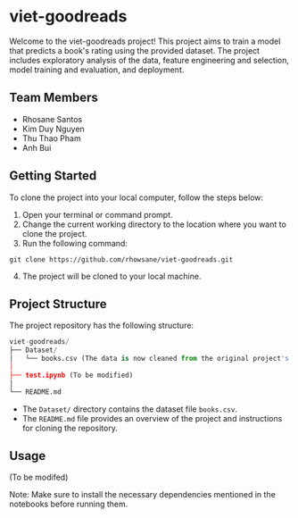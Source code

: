 # viet-goodreads

Welcome to the viet-goodreads project! This project aims to train a model that predicts a book's rating using the provided dataset. The project includes exploratory analysis of the data, feature engineering and selection, model training and evaluation, and deployment. 

## Team Members
- Rhosane Santos
- Kim Duy Nguyen
- Thu Thao Pham
- Anh Bui

## Getting Started

To clone the project into your local computer, follow the steps below:

1. Open your terminal or command prompt.
2. Change the current working directory to the location where you want to clone the project.
3. Run the following command:

```
git clone https://github.com/rhowsane/viet-goodreads.git
```

4. The project will be cloned to your local machine.

## Project Structure

The project repository has the following structure:

```python
viet-goodreads/
├── Dataset/
│   └── books.csv (The data is now cleaned from the original project's file)
│
├── test.ipynb (To be modified)
│
└── README.md
```

- The `Dataset/` directory contains the dataset file `books.csv`.
- The `README.md` file provides an overview of the project and instructions for cloning the repository.

## Usage

(To be modifed)

Note: Make sure to install the necessary dependencies mentioned in the notebooks before running them.

